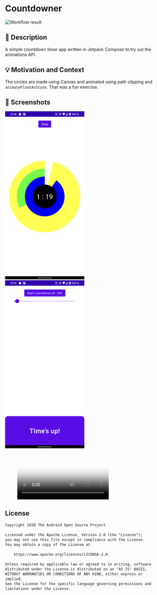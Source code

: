 # Countdowner

![Workflow result](https://github.com/dambakk/Countdowner/workflows/Check/badge.svg)

## :scroll: Description
A simple countdown timer app written in Jetpack Compose to try out the animations API.

## :bulb: Motivation and Context
The circles are made using Canvas and animated using path clipping and `animateFloatAsState`. That
was a fun exercise.


## :camera_flash: Screenshots
<img src="/results/screenshot_1.png" width="260">&emsp;<img src="/results/screenshot_2.png" width="260">


<figure class="video_container" width="260">
  <video controls="true" allowfullscreen="true" poster="/results/screenshot_1.png">
    <source src="/results/video.mp4" type="video/mp4">
  </video>
</figure>


## License
```
Copyright 2020 The Android Open Source Project

Licensed under the Apache License, Version 2.0 (the "License");
you may not use this file except in compliance with the License.
You may obtain a copy of the License at

    https://www.apache.org/licenses/LICENSE-2.0

Unless required by applicable law or agreed to in writing, software
distributed under the License is distributed on an "AS IS" BASIS,
WITHOUT WARRANTIES OR CONDITIONS OF ANY KIND, either express or implied.
See the License for the specific language governing permissions and
limitations under the License.
```